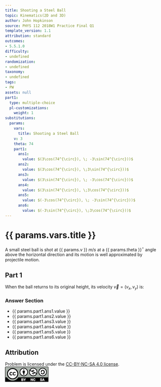 ```yaml
---
title: Shooting a Steel Ball
topic: Kinematics(2D and 3D)
author: John Hopkinson
source: PHYS 112 2018W1 Practice Final Q1
template_version: 1.1
attribution: standard
outcomes:
- 5.5.1.0
difficulty:
- undefined
randomization:
- undefined
taxonomy:
- undefined
tags:
- PW
assets: null
part1:
  type: multiple-choice
  pl-customizations:
    weight: 1
substitutions:
  params:
    vars:
      title: Shooting a Steel Ball
    v: 3
    theta: 74
    part1:
      ans1:
        value: $(3\cos(74^{\circ}), \; -3\sin(74^{\circ}))$
      ans2:
        value: $(3\cos(74^{\circ}), \;3\sin(74^{\circ}))$
      ans3:
        value: $(3\sin(74^{\circ}), \; -3\cos(74^{\circ}))$
      ans4:
        value: $(3\sin(74^{\circ}), \;3\cos(74^{\circ}))$
      ans5:
        value: $(-3\cos(74^{\circ}), \; -3\sin(74^{\circ}))$
      ans6:
        value: $(-3\sin(74^{\circ}), \;3\cos(74^{\circ}))$
---
```

# {{ params.vars.title }}
A small steel ball is shot at {{ params.v }} $m/s$ at a {{ params.theta }}$^{\circ}$ angle above the horizontal direction and its motion is well approximated by projectile motion.

## Part 1

When the ball returns to its original height, its velocity $\overrightarrow{v} = (v_x, v_y)$ is:

### Answer Section

- {{ params.part1.ans1.value }}
- {{ params.part1.ans2.value }}
- {{ params.part1.ans3.value }}
- {{ params.part1.ans4.value }}
- {{ params.part1.ans5.value }}
- {{ params.part1.ans6.value }}

## Attribution

Problem is licensed under the [CC-BY-NC-SA 4.0 license](https://creativecommons.org/licenses/by-nc-sa/4.0/).<br> ![The Creative Commons 4.0 license requiring attribution-BY, non-commercial-NC, and share-alike-SA license.](https://raw.githubusercontent.com/firasm/bits/master/by-nc-sa.png)